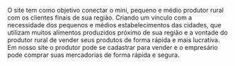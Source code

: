 O site tem como objetivo conectar o mini, pequeno e médio produtor rural com os clientes finais de sua região. Criando um vínculo com a necessidade dos pequenos e médios estabelecimentos das cidades, que utilizam muitos alimentos produzidos próximo de sua região e a vontade do produtor rural de vender seus produtos de forma rápida e mais lucrativa. Em nosso site o produtor pode se cadastrar para vender e o empresário pode comprar suas mercadorias de forma rápida e segura.
